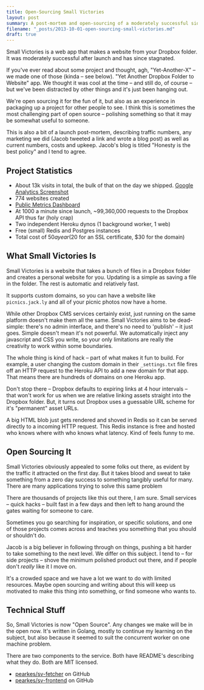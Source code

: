 ```yaml
---
title: Open-Sourcing Small Victories
layout: post
summary: A post-mortem and open-sourcing of a moderately successful side project
filename: "_posts/2013-10-01-open-sourcing-small-victories.md"
draft: true
---
```


Small Victories is a web app that makes a website from your Dropbox
folder. It was moderately successful after launch and has since stagnated.

If you've ever read about some project and thought, agh, "Yet-Another-X" –
we made one of those (kinda – see below). "Yet Another
Dropbox Folder to Website" app. We thought it was cool at the time – and still do,
of course – but we've been distracted by other things and it's just been
hanging out.

We're open sourcing it for the fun of it, but also as an experience
in packaging up a project for other people to see. I think this is
sometimes the most challenging part of open source – polishing something
so that it may be somewhat useful to someone.

This is also a bit of a launch post-mortem, describing traffic numbers,
any marketing we did (Jacob tweeted a link and wrote a blog post) as well
as current numbers, costs and upkeep. Jacob's blog is titled "Honesty
is the best policy" and I tend to agree.

## Project Statistics

- About 13k visits in total, the bulk of that on the day we shipped.
[Google Analytics Screenshot](https://dl.dropboxusercontent.com/s/t2thf77n6hs0xfi/2013-09-30%20at%206.49%20PM.png)
- 774 websites created
- [Public Metrics Dashboard](https://metrics.librato.com/share/dashboards/3nggi1qc)
- At 1000 a minute since launch, ~99,360,000 requests to the Dropbox API thus far (holy crap)
- Two independent Heroku dynos (1 background worker, 1 web)
- Free (small) Redis and Postgres instances
- Total cost of $50 a year ($20 for an SSL certificate, $30 for the domain)

## What Small Victories Is

Small Victories is a website that takes a bunch of files in a Dropbox
folder and creates a personal website for you. Updating is a simple as
saving a file in the folder. The rest is automatic and relatively fast.

It supports custom domains, so you can have a website like
`picnics.jack.ly` and all of your picnic photos now have a home.

While other Dropbox CMS services certainly exist, just running on the same platform doesn't make them all the same. Small Victories aims to be dead-simple: there's no admin interface, and there's no need to 'publish' – it just goes. Simple doesn't mean it's not powerful. We automatically inject any javascript and CSS you write, so your only limitations are really the creativity to work within some boundaries.

The whole thing is kind of hack – part of what makes it fun to build.
For example, a user changing the custom domain in their `_settings.txt`
file fires off an HTTP request to the Heroku API to add a new domain for
that app. That means there are hundreds of domains on one Heroku app.

Don't stop there – Dropbox defaults to expiring links at 4 hour
intervals – that won't work for us when we are relative linking assets
straight into the Dropbox folder. But, it turns out Dropbox uses a
guessable URL scheme for it's "permanent" asset URLs.

A big HTML blob just gets rendered and shoved in Redis so it can be served
directly to a incoming HTTP request. This Redis instance is free and hosted
who knows where with who knows what latency. Kind of feels funny to me.

## Open Sourcing It

Small Victories obviously appealed to some folks out there, as evident by the traffic it attracted
on the first day. But it takes blood and sweat to take something from a
zero day success to something tangibly useful for many. There are many
applications trying to solve this same problem

There are thousands of projects like this out there, I am sure. Small services – quick hacks – built fast in a few days and then left to hang around the gates
waiting for someone to care.

Sometimes you go searching for inspiration, or specific
solutions, and one of those projects comes across and teaches you
something that you should or shouldn't do.

Jacob is a big believer in following through on things, pushing a bit
harder to take something to the next level. We differ on this subject. I tend to
 – for side projects – shove the minimum polished product out there, and
if people don't *really* like it I move on.

It's a crowded space and we have a lot we want to do with limited resources. Maybe open sourcing and writing about this will keep us motivated to make this
thing into something, or find someone who wants to.

## Technical Stuff

So, Small Victories is now "Open Source". Any changes we make will be in
the open now. It's written in Golang, mostly to continue my learning on the
subject, but also because it seemed to suit the concurrent worker on one machine problem.

There are two components to the service. Both have README's describing what
they do. Both are MIT licensed.

- [pearkes/sv-fetcher](https://github.com/pearkes/sv-fetcher) on GitHub
- [pearkes/sv-frontend](https://github.com/pearkes/sv-frontend) on GitHub
